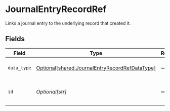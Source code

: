 # JournalEntryRecordRef

Links a journal entry to the underlying record that created it.


## Fields

| Field                                                                                                  | Type                                                                                                   | Required                                                                                               | Description                                                                                            | Example                                                                                                |
| ------------------------------------------------------------------------------------------------------ | ------------------------------------------------------------------------------------------------------ | ------------------------------------------------------------------------------------------------------ | ------------------------------------------------------------------------------------------------------ | ------------------------------------------------------------------------------------------------------ |
| `data_type`                                                                                            | [Optional[shared.JournalEntryRecordRefDataType]](../../models/shared/journalentryrecordrefdatatype.md) | :heavy_minus_sign:                                                                                     | Name of underlying data type.                                                                          | transfers                                                                                              |
| `id`                                                                                                   | *Optional[str]*                                                                                        | :heavy_minus_sign:                                                                                     | 'id' of the underlying record or data type.                                                            |                                                                                                        |